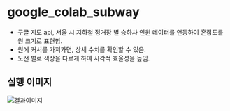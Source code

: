 # google_colab_subway
- 구글 지도 api, 서울 시 지하철 정거장 별 승하차 인원 데이터를 연동하여 혼잡도를 원 크기로 표현함.
- 원에 커서를 가져가면, 상세 수치를 확인할 수 있음.
- 노선 별로 색상을 다르게 하여 시각적 효율성을 높임.
## 실행 이미지
![결과이미지](https://github.com/user-attachments/assets/931bfec9-6802-4a8f-8d9b-04231923f56c)

